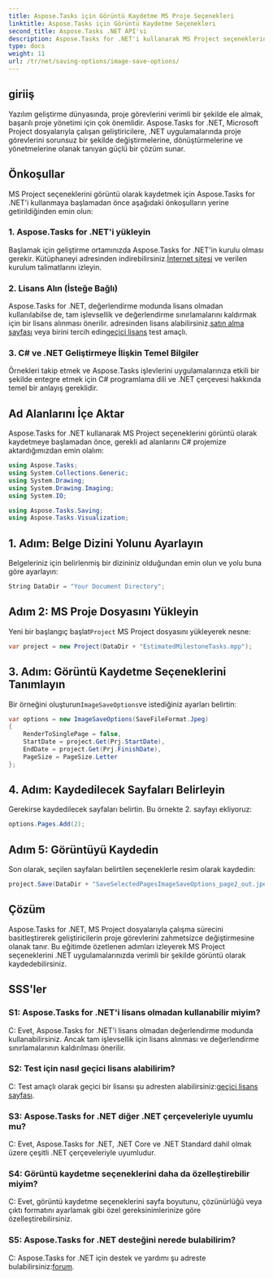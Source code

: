 ```yaml
---
title: Aspose.Tasks için Görüntü Kaydetme MS Proje Seçenekleri
linktitle: Aspose.Tasks için Görüntü Kaydetme Seçenekleri
second_title: Aspose.Tasks .NET API'si
description: Aspose.Tasks for .NET'i kullanarak MS Project seçeneklerini görüntü olarak nasıl kaydedeceğinizi öğrenin. Sorunsuz entegrasyon için adım adım kılavuzumuzu izleyin.
type: docs
weight: 11
url: /tr/net/saving-options/image-save-options/
---
```


## giriiş
Yazılım geliştirme dünyasında, proje görevlerini verimli bir şekilde ele almak, başarılı proje yönetimi için çok önemlidir. Aspose.Tasks for .NET, Microsoft Project dosyalarıyla çalışan geliştiricilere, .NET uygulamalarında proje görevlerini sorunsuz bir şekilde değiştirmelerine, dönüştürmelerine ve yönetmelerine olanak tanıyan güçlü bir çözüm sunar.
## Önkoşullar
MS Project seçeneklerini görüntü olarak kaydetmek için Aspose.Tasks for .NET'i kullanmaya başlamadan önce aşağıdaki önkoşulların yerine getirildiğinden emin olun:
### 1. Aspose.Tasks for .NET'i yükleyin
Başlamak için geliştirme ortamınızda Aspose.Tasks for .NET'in kurulu olması gerekir. Kütüphaneyi adresinden indirebilirsiniz.[İnternet sitesi](https://releases.aspose.com/tasks/net/) ve verilen kurulum talimatlarını izleyin.
### 2. Lisans Alın (İsteğe Bağlı)
 Aspose.Tasks for .NET, değerlendirme modunda lisans olmadan kullanılabilse de, tam işlevsellik ve değerlendirme sınırlamalarını kaldırmak için bir lisans alınması önerilir. adresinden lisans alabilirsiniz.[satın alma sayfası](https://purchase.aspose.com/buy) veya birini tercih edin[geçici lisans](https://purchase.aspose.com/temporary-license/) test amaçlı.
### 3. C# ve .NET Geliştirmeye İlişkin Temel Bilgiler
Örnekleri takip etmek ve Aspose.Tasks işlevlerini uygulamalarınıza etkili bir şekilde entegre etmek için C# programlama dili ve .NET çerçevesi hakkında temel bir anlayış gereklidir.
## Ad Alanlarını İçe Aktar
Aspose.Tasks for .NET kullanarak MS Project seçeneklerini görüntü olarak kaydetmeye başlamadan önce, gerekli ad alanlarını C# projemize aktardığımızdan emin olalım:
```csharp
using Aspose.Tasks;
using System.Collections.Generic;
using System.Drawing;
using System.Drawing.Imaging;
using System.IO;

using Aspose.Tasks.Saving;
using Aspose.Tasks.Visualization;
```

## 1. Adım: Belge Dizini Yolunu Ayarlayın
Belgeleriniz için belirlenmiş bir dizininiz olduğundan emin olun ve yolu buna göre ayarlayın:
```csharp
String DataDir = "Your Document Directory";
```
## Adım 2: MS Proje Dosyasını Yükleyin
 Yeni bir başlangıç başlat`Project` MS Project dosyasını yükleyerek nesne:
```csharp
var project = new Project(DataDir + "EstimatedMilestoneTasks.mpp");
```
## 3. Adım: Görüntü Kaydetme Seçeneklerini Tanımlayın
 Bir örneğini oluşturun`ImageSaveOptions`ve istediğiniz ayarları belirtin:
```csharp
var options = new ImageSaveOptions(SaveFileFormat.Jpeg)
{
    RenderToSinglePage = false,
    StartDate = project.Get(Prj.StartDate),
    EndDate = project.Get(Prj.FinishDate),
    PageSize = PageSize.Letter
};
```
## 4. Adım: Kaydedilecek Sayfaları Belirleyin
Gerekirse kaydedilecek sayfaları belirtin. Bu örnekte 2. sayfayı ekliyoruz:
```csharp
options.Pages.Add(2);
```
## Adım 5: Görüntüyü Kaydedin
Son olarak, seçilen sayfaları belirtilen seçeneklerle resim olarak kaydedin:
```csharp
project.Save(DataDir + "SaveSelectedPagesImageSaveOptions_page2_out.jpeg", options);
```

## Çözüm
Aspose.Tasks for .NET, MS Project dosyalarıyla çalışma sürecini basitleştirerek geliştiricilerin proje görevlerini zahmetsizce değiştirmesine olanak tanır. Bu eğitimde özetlenen adımları izleyerek MS Project seçeneklerini .NET uygulamalarınızda verimli bir şekilde görüntü olarak kaydedebilirsiniz.
## SSS'ler
### S1: Aspose.Tasks for .NET'i lisans olmadan kullanabilir miyim?
C: Evet, Aspose.Tasks for .NET'i lisans olmadan değerlendirme modunda kullanabilirsiniz. Ancak tam işlevsellik için lisans alınması ve değerlendirme sınırlamalarının kaldırılması önerilir.
### S2: Test için nasıl geçici lisans alabilirim?
 C: Test amaçlı olarak geçici bir lisansı şu adresten alabilirsiniz:[geçici lisans sayfası](https://purchase.aspose.com/temporary-license/).
### S3: Aspose.Tasks for .NET diğer .NET çerçeveleriyle uyumlu mu?
C: Evet, Aspose.Tasks for .NET, .NET Core ve .NET Standard dahil olmak üzere çeşitli .NET çerçeveleriyle uyumludur.
### S4: Görüntü kaydetme seçeneklerini daha da özelleştirebilir miyim?
C: Evet, görüntü kaydetme seçeneklerini sayfa boyutunu, çözünürlüğü veya çıktı formatını ayarlamak gibi özel gereksinimlerinize göre özelleştirebilirsiniz.
### S5: Aspose.Tasks for .NET desteğini nerede bulabilirim?
 C: Aspose.Tasks for .NET için destek ve yardımı şu adreste bulabilirsiniz:[forum](https://forum.aspose.com/c/tasks/15).